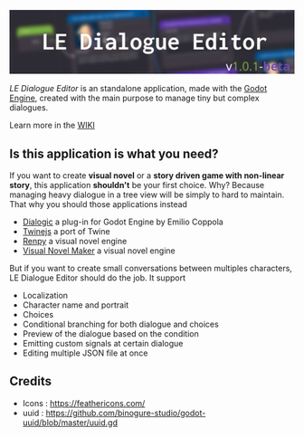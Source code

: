 ![banner](./packages/banner.jpg)

*LE Dialogue Editor* is an standalone application, made with the [Godot Engine](https://godotengine.org/), created with the main purpose to manage tiny but complex dialogues.

Learn more in the [WIKI](https://github.com/Levrault/levrault-dialogue-editor/wiki)



## Is this application is what you need?

If you want to create **visual novel** or a **story driven game with non-linear story**, this application **shouldn't** be your first choice. Why? Because managing heavy dialogue in a tree view will be simply to hard to maintain.  That why you should those applications instead

- [Dialogic](https://github.com/coppolaemilio/dialogic) a plug-in for Godot Engine by Emilio Coppola
- [Twinejs](https://github.com/klembot/twinejs) a port of Twine
- [Renpy](https://www.renpy.org/) a visual novel engine
- [Visual Novel Maker](http://visualnovelmaker.com/) a visual novel engine



But if you want to create small conversations between multiples characters, LE Dialogue Editor should do the job. It support

- Localization
- Character name and portrait
- Choices
- Conditional branching for both dialogue and choices
- Preview of the dialogue based on the condition
- Emitting custom signals at certain dialogue
- Editing multiple JSON file at once



## Credits

- Icons : https://feathericons.com/
- uuid : https://github.com/binogure-studio/godot-uuid/blob/master/uuid.gd

